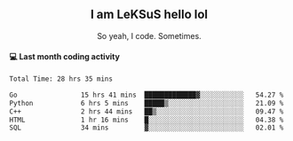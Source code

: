 <h2 align="center">I am LeKSuS hello lol</h2>
<p align="center">So yeah, I code. Sometimes.</p>

#### :computer: Last month coding activity
<!--START_SECTION:waka-->

```txt
Total Time: 28 hrs 35 mins

Go                15 hrs 41 mins  █████████████▓░░░░░░░░░░░   54.27 %
Python            6 hrs 5 mins    █████▒░░░░░░░░░░░░░░░░░░░   21.09 %
C++               2 hrs 44 mins   ██▒░░░░░░░░░░░░░░░░░░░░░░   09.47 %
HTML              1 hr 16 mins    █░░░░░░░░░░░░░░░░░░░░░░░░   04.38 %
SQL               34 mins         ▓░░░░░░░░░░░░░░░░░░░░░░░░   02.01 %
```

<!--END_SECTION:waka-->
